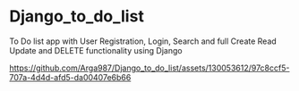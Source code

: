 # Django_to_do_list
To Do list app with User Registration, Login, Search and full Create Read Update and DELETE functionality using Django




https://github.com/Arga987/Django_to_do_list/assets/130053612/97c8ccf5-707a-4d4d-afd5-da00407e6b66

